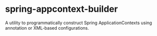 # spring-appcontext-builder

A utility to programmatically construct Spring ApplicationContexts using annotation or XML-based configurations.
